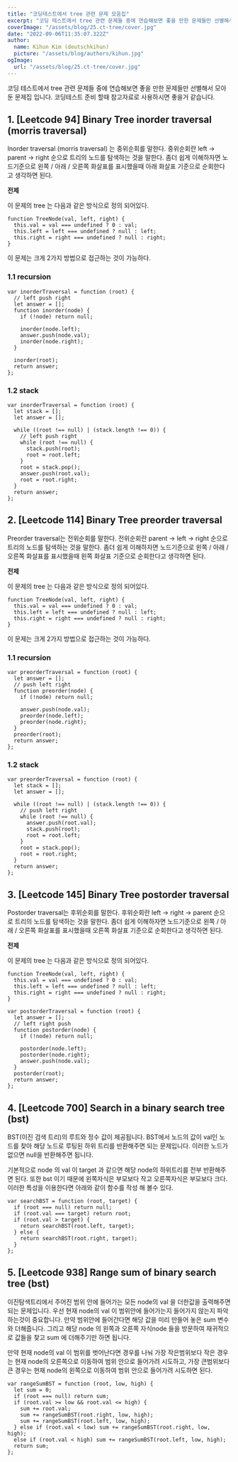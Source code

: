 ```yaml
---
title: "코딩테스트에서 tree 관련 문제 모음집"
excerpt: "코딩 테스트에서 tree 관련 문제들 중에 연습해보면 좋을 만한 문제들만 선별해서 모아둔 문제집 입니다. 코딩테스트 준비 할때 참고자료로 사용하시면 좋을거 같습니다."
coverImage: "/assets/blog/25.ct-tree/cover.jpg"
date: "2022-09-06T11:35:07.322Z"
author:
  name: Kihun Kim (deutschkihun)
  picture: "/assets/blog/authors/kihun.jpg"
ogImage:
  url: "/assets/blog/25.ct-tree/cover.jpg"
---
```


코딩 테스트에서 tree 관련 문제들 중에 연습해보면 좋을 만한 문제들만 선별해서 모아둔 문제집 입니다. 코딩테스트 준비 할때 참고자료로 사용하시면 좋을거 같습니다.

## 1. [Leetcode 94] Binary Tree inorder traversal (morris traversal)

Inorder traversal (morris traversal) 는 중위순회를 말한다. 중위순회란 left -> parent -> right 순으로 트리의 노드를 탐색하는 것을 말한다. 좀더 쉽게 이해하자면 노드기준으로 왼쪽 / 아래 / 오른쪽 화살표를 표시했을때 아래 화살표 기준으로 순회한다고 생각하면 된다.

**전제**

이 문제의 tree 는 다음과 같은 방식으로 정의 되어있다.

```tsx
function TreeNode(val, left, right) {
  this.val = val === undefined ? 0 : val;
  this.left = left === undefined ? null : left;
  this.right = right === undefined ? null : right;
}
```

이 문제는 크게 2가지 방법으로 접근하는 것이 가능하다.

### 1.1 recursion

```tsx
var inorderTraversal = function (root) {
  // left push right
  let answer = [];
  function inorder(node) {
    if (!node) return null;

    inorder(node.left);
    answer.push(node.val);
    inorder(node.right);
  }

  inorder(root);
  return answer;
};
```

### 1.2 stack

```tsx
var inorderTraversal = function (root) {
  let stack = [];
  let answer = [];

  while ((root !== null) | (stack.length !== 0)) {
    // left push right
    while (root !== null) {
      stack.push(root);
      root = root.left;
    }
    root = stack.pop();
    answer.push(root.val);
    root = root.right;
  }
  return answer;
};
```

## 2. [Leetcode 114] Binary Tree preorder traversal

Preorder traversal는 전위순회를 말한다. 전위순회란 parent -> left -> right 순으로 트리의 노드를 탐색하는 것을 말한다. 좀더 쉽게 이해하자면 노드기준으로 왼쪽 / 아래 / 오른쪽 화살표를 표시했을때 왼쪽 화살표 기준으로 순회한다고 생각하면 된다.

**전제**

이 문제의 tree 는 다음과 같은 방식으로 정의 되어있다.

```tsx
function TreeNode(val, left, right) {
  this.val = val === undefined ? 0 : val;
  this.left = left === undefined ? null : left;
  this.right = right === undefined ? null : right;
}
```

이 문제는 크게 2가지 방법으로 접근하는 것이 가능하다.

### 1.1 recursion

```tsx
var preorderTraversal = function (root) {
  let answer = [];
  // push left right
  function preorder(node) {
    if (!node) return null;

    answer.push(node.val);
    preorder(node.left);
    preorder(node.right);
  }
  preorder(root);
  return answer;
};
```

### 1.2 stack

```tsx
var preorderTraversal = function (root) {
  let stack = [];
  let answer = [];

  while ((root !== null) | (stack.length !== 0)) {
    // push left right
    while (root !== null) {
      answer.push(root.val);
      stack.push(root);
      root = root.left;
    }
    root = stack.pop();
    root = root.right;
  }
  return answer;
};
```

## 3. [Leetcode 145] Binary Tree postorder traversal

Postorder traversal는 후위순회를 말한다. 후위순회란 left -> right -> parent 순으로 트리의 노드를 탐색하는 것을 말한다. 좀더 쉽게 이해하자면 노드기준으로 왼쪽 / 아래 / 오른쪽 화살표를 표시했을때 오른쪽 화살표 기준으로 순회한다고 생각하면 된다.

**전제**

이 문제의 tree 는 다음과 같은 방식으로 정의 되어있다.

```tsx
function TreeNode(val, left, right) {
  this.val = val === undefined ? 0 : val;
  this.left = left === undefined ? null : left;
  this.right = right === undefined ? null : right;
}
```

```tsx
var postorderTraversal = function (root) {
  let answer = [];
  // left right push
  function postorder(node) {
    if (!node) return null;

    postorder(node.left);
    postorder(node.right);
    answer.push(node.val);
  }
  postorder(root);
  return answer;
};
```

## 4. [Leetcode 700] Search in a binary search tree (bst)

BST(이진 검색 트리)의 루트와 정수 값이 제공됩니다. BST에서 노드의 값이 val인 노드를 찾아 해당 노드로 루팅된 하위 트리를 반환해주면 되는 문제입니다. 이러한 노드가 없으면 null을 반환해주면 됩니다.

기본적으로 node 의 val 이 target 과 같으면 해당 node의 하위트리를 전부 반환해주면 된다. 또한 bst 이기 때문에 왼쪽자식은 부모보다 작고 오른쪽자식은 부모보다 크다. 이러한 특성을 이용한다면 아래와 같이 함수를 작성 해 볼수 있다.

```tsx
var searchBST = function (root, target) {
  if (root === null) return null;
  if (root.val === target) return root;
  if (root.val > target) {
    return searchBST(root.left, target);
  } else {
    return searchBST(root.right, target);
  }
};
```

## 5. [Leetcode 938] Range sum of binary search tree (bst)

이진탐색트리에서 주어진 범위 안에 들어가는 모든 node의 val 을 더한값을 출력해주면 되는 문제입니다. 우선 현재 node의 val 이 범위안에 들어가는지 들어가지 않는지 파악하는것이 중요합니다. 만약 범위안에 들어간다면 해당 값을 미리 만들어 놓은 sum 변수와 더해줍니다. 그리고 해당 node 의 왼쪽과 오른쪽 자식node 들을 방문하여 재귀적으로 값들을 찾고 sum 에 더해주기만 하면 됩니다.

만약 현재 node의 val 이 범위를 벗어난다면 경우를 나눠 가장 작은범위보다 작은 경우는 현재 node의 오른쪽으로 이동하여 범위 안으로 들어가려 시도하고, 가장 큰범위보다 큰 경우는 현재 node의 왼쪽으로 이동하여 범위 안으로 들어가려 시도하면 된다.

```tsx
var rangeSumBST = function (root, low, high) {
  let sum = 0;
  if (root === null) return sum;
  if (root.val >= low && root.val <= high) {
    sum += root.val;
    sum += rangeSumBST(root.right, low, high);
    sum += rangeSumBST(root.left, low, high);
  } else if (root.val < low) sum += rangeSumBST(root.right, low, high);
  else if (root.val < high) sum += rangeSumBST(root.left, low, high);
  return sum;
};
```
